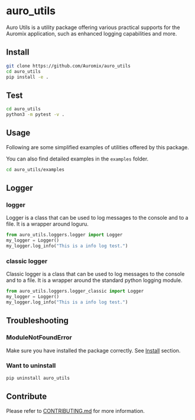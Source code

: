 # auro_utils

Auro Utils is a utility package offering various practical supports for the Auromix application, such as enhanced logging capabilities and more.

## Install

```bash
git clone https://github.com/Auromix/auro_utils
cd auro_utils
pip install -e .
```

## Test

```bash
cd auro_utils
python3 -m pytest -v .
```

## Usage

Following are some simplified examples of utilities offered by this package.

You can also find detailed examples in the `examples` folder.

```bash
cd auro_utils/examples
```

## Logger

### logger

Logger is a class that can be used to log messages to the console and to a file. It is a wrapper around loguru.

```python
from auro_utils.loggers.logger import Logger
my_logger = Logger()
my_logger.log_info("This is a info log test.")
```

### classic logger

Classic logger is a class that can be used to log messages to the console and to a file. It is a wrapper around the standard python logging module.

```python
from auro_utils.loggers.logger_classic import Logger
my_logger = Logger()
my_logger.log_info("This is a info log test.")
```

## Troubleshooting

### ModuleNotFoundError

Make sure you have installed the package correctly. See [Install](#install) section.

### Want to uninstall

```bash
pip uninstall auro_utils
```

## Contribute

Please refer to [CONTRIBUTING.md](CONTRIBUTING.md) for more information.
